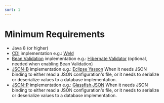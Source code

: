 ```yaml
---
sort: 1
---
```


# Minimum Requirements

- Java 8 (or higher)
- [CDI](https://jcp.org/en/jsr/detail?id=365) implementation e.g.: [Weld](http://weld.cdi-spec.org/)
- [Bean Validation](https://jcp.org/en/jsr/detail?id=380) implementation e.g.: [Hibernate Validator](http://beanvalidation.org/2.0/) (optional, needed when enabling Bean Validation)
- [JSON-B](https://jcp.org/en/jsr/detail?id=367) implementation e.g.: [Eclipse Yasson](http://json-b.net/) When it needs JSON binding to either read a JSON configuration's file, or it needs to serialize or deserialize values to a database implementation.
- [JSON-P](https://jcp.org/en/jsr/detail?id=374) implementation e.g.: [Glassfish JSON](https://javaee.github.io/jsonp/) When it needs JSON binding to either read a JSON configuration's file, or it needs to serialize or deserialize values to a database implementation.
